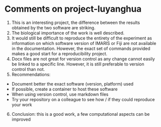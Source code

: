 # Comments on project-luyanghua
1. This is an interesting project, the difference between the results obtained by the two software are striking. 
2. The biological importance of the work is well described.  
3. It would still be difficult to reproduce the entirety of the experiment as information on which software version of IMARIS or Fiji are not available in the documentation. However, the exact set of commands provided makes a good start for a reproducibility project.
4. Docx files are not great for version control as any change cannot easily be linked to a specific line. However, it is still preferable to version control than not. 
5. Recommendations: 
  - Document better the exact software (version, platform) used
  - If possible, create a container to host these software 
  - When using version control, use markdown files
  - Try your repository on a colleague to see how / if they could reproduce your work
6. Conclusion: this is a good work, a few computational aspects can be improved
  

